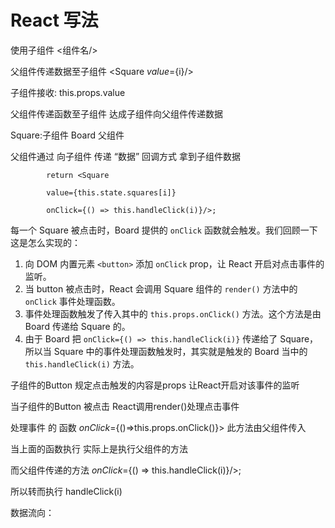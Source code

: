 # React 写法

使用子组件 <组件名/>



父组件传递数据至子组件  <Square *value*={i}/>

子组件接收: this.props.value



父组件传递函数至子组件  达成子组件向父组件传递数据

Square:子组件  Board 父组件   

父组件通过  向子组件 传递 “数据”  回调方式 拿到子组件数据

```react
        return <Square 

        value={this.state.squares[i]}

        onClick={() => this.handleClick(i)}/>;
```

每一个 Square 被点击时，Board 提供的 `onClick` 函数就会触发。我们回顾一下这是怎么实现的：

1. 向 DOM 内置元素 `<button>` 添加 `onClick` prop，让 React 开启对点击事件的监听。
2. 当 button 被点击时，React 会调用 Square 组件的 `render()` 方法中的 `onClick` 事件处理函数。
3. 事件处理函数触发了传入其中的 `this.props.onClick()` 方法。这个方法是由 Board 传递给 Square 的。
4. 由于 Board 把 `onClick={() => this.handleClick(i)}` 传递给了 Square，所以当 Square 中的事件处理函数触发时，其实就是触发的 Board 当中的 `this.handleClick(i)` 方法。

子组件的Button 规定点击触发的内容是props  让React开启对该事件的监听

当子组件的Button 被点击 React调用render()处理点击事件

处理事件 的 函数 *onClick*={()=>this.props.onClick()}>  此方法由父组件传入

当上面的函数执行 实际上是执行父组件的方法

而父组件传递的方法  *onClick*={() => this.handleClick(i)}/>;

所以转而执行 handleClick(i)

数据流向：

